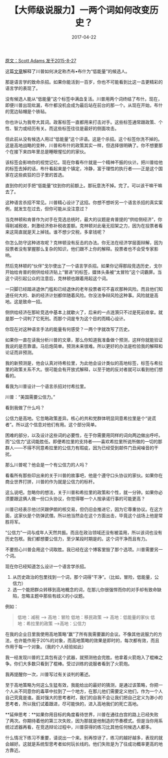 ﻿---
layout: post
title: 【大师级说服力】一两个词如何改变历史？
date: 2017-04-22

---

[原文：Scott Adams 发于2015-8-27][1]

这篇[文章][2]解释了川普如何决定称杰布•布什为“低能量”的候选人。

那是语言学的致命杀招。如果你能活到一百岁，你也不可能看到比这一击更精彩的语言学的表现了。

没有候选人能从“低能量”这个标签中满血复活。川普用两个词终结了布什。现在，即便川普出现纰漏，布什都没机会成为最后站在前台的那一个。从现在开始，布什的宽边毡帽是个铁毡。

你也许认为我夸大其词。政客标签一直都用来打击对手。这些标签通常跟政策、个性、智力或经历有关。而这些标签往往是最好的侧面攻击。

但此前从没有候选人用过“低能量”这个评语。这是个杀招。这个标签你洗不掉的。这是高地战略的变种，川普和布什的政策其实一样，但选择很明确了。你不想要那个在接下来四年里总是睡眼惺忪的的家伙。

该标签会影响你的视觉记忆。现在你看布什就是一个精神不振的伙计。把川普给他的标签去掉的话，布什看起来是个镇定，冷静，富于理性的执行者——正是这个国家在这些疯狂的日子里的首选。

直到你的对手把“低能量”纹到你的前额上。那玩意洗不掉。完了。可以该干嘛干嘛去了。

这种语言杀招不常见。川普精心设计了这招。你想不想听另一个语言杀招的真实案例，就发生在过去，但你可能从没注意过？
 
当克林顿和肯普作为对手在竞选总统时，最大的议题是肯普提的“供给侧经济”，你得削减税收，刺激经济弥补税收差额。克林顿对此毫无招架之力，因为在投票者看来这简直就是天上掉钱。谁不想少交税，多拿钱呢？
 
你怎么防守这种进攻呢？克林顿没有反击的办法。你无法在经济学层面辩解，因为投票者没有掌握那么复杂的知识，他们跟不上你的解释。投票者也不会受专家影响。

然后克林顿的“伙伴”戈尔使出了一个语言学杀招。如果你记得那段竞选历史，戈尔开始给肯普的侧供给经济贴上“冒进”的标签，媒体头条被“太冒险”这个词霸屏。当这个词引起公众的注意后，克林顿也跟着用起这个词。

一只脚已经踏进退休门槛和已经退休的老年投票者可不喜欢那种风险。而且他们知道任何大的、新的经济计划都伴随着风险。你没法争辩风险这种事。风险就是高地。这是致命一招。

侧供给经济在那轮竞选中基本上就歇火了，后来的一点涟漪只不过是死前痉挛。就是那一个词判了它死刑。而那个词是专为这个目的而精心设计。

你现在对这种语言手法的能量有何感受？一两个字就改写了历史。

如果你一直在读我分析川普的文章，那么你知道我准备做个预测，这样你就能验证我说的是否靠谱。马后炮简单。预测未来很难。所以更好的办法是检验我的解释和论证而非预测。

我的新预测是，他会认真对待希拉里，为此他会设计类似的高地标签，标签与希拉里的政策关系不大。很可能会有开放式解释，以至于她的反对者就可以看到他们想看的。

看我为川普设计一个语言杀招对付希拉里。

川普：“美国需要公信力。”

看到我做了什么吗？

公信力是高地。它忽略政策差异。核心的共和党群体明显同意希拉里是个“说谎者”。所以这个信息对他们有用。这个部分简单。

困难的部分，以及设计这些词的必要性，在于你需要用同样的词向两边做出呼吁。而“公信力”这词能胜任。即便希拉里的支持者——喜欢希拉里所说所做的一切的那群人——不得不同意希拉里的公信力有瑕疵，因为已经受到邮件门丑闻噪音的干扰。

那么川普呢？他会是一个有公信力的人吗？

看看所有那些印出来的关于川普的故事吧，他是个遵守口头协议的家伙。如果你在商业世界打拼，川普的作为就是公信力的标杆。

这么说吧。忽略你的想法，关于川普和希拉里的政策和个性，就一分钟。如果你必须要跟这俩人做一份口头协议，你觉得哪一个人按承诺行事的可能更高？


川普已经表示他讨厌跟伊朗的核交易，但仍旧会推进它，因为它尊重协议。在这方面，这家伙是个防弹武僧。所以他当然会在这个方面出击，毕竟这个战场上他是常胜将军。

“公信力”一词与成年人天然共振。而且在政治领域还没有被滥用，所以该词也没有历史包袱。我们都想要公信力，至少某段时期是的。这个词干净而且有力。

不要担心川普会用这个词取胜。我已经在这个博客里毁了那个选项。川普需要另一个词。

现在你已经知道怎么设计一个语言学杀招。

1.	从历史政治的包里找到一个词，那个词得“干净”。（比如，冒险，低能量，公信力）
2.	选一个能把群众转移到高地概念的词，在那儿你很强悍而你的对手却有致命缺陷，忽略主题中那些有歧义的小议题。


例如：

>低地：减税             —>  高地：冒险
>低地：移民政策         —>  高地：低能量的家伙
>低地：希拉里的政策     —>高地：公信力

在我的企业日里我使用高地策略“赢”了所有我需要赢的会议。不像其他说服力的方法，也许能作用于20%的对象，而高地策略的效果是即时的，每次都有效，而且作用于每一个对象。（我的个人经验如此）
 
我一经发现川普的工具包有这个武器，就预测他会完胜。他拿着火箭炮入了棍棒之争。你们大多数只看到了棍棒。受过训练的说服者看到了火箭炮。

我再提醒你一次，川普写过有关谈判的著述。

至于高地策略为何这么生猛有效，我能给出的最好的猜测，是通过该策略，你把一个人从不同意你的毒草中拉到了一个地方，在那儿他们需要定义他们，作为一个人自己究竟是谁。面对强大的思考者时，我们的自我不会让我们把自己定义为渺小的思考者，所以我们试着跟进，尽可能快的，进入高地我们的死亡高地。

**延伸思考：**如果你用目标的角度看待世界，川普在通往白宫的路上已经失败了两次。你期待着他的第三次失败，因为那就是他制造的节奏模式。但是当你用系统过滤器再看，在竞选辩论过程中，川普获得的练习比其他任何候选人都多。

什么情况下练习不重要，请说出一个来。别再惊讶了，练习的越好越多，表现的就会越好。这就是系统型思考者如何玩长线的。他们失败是为了往成功概率更高的地方靠近。


  [1]: http://blog.dilbert.com/post/127715904536/trump-persuasion-alert-the-bush-slayer-comment
  [2]: http://www.businessinsider.com/donald-trump-jeb-bush-insult-2015-8